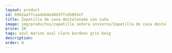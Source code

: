 ```yaml
---
layout: product
id: 6962aaffcaa4ab4e4dd3ffcd5092e7
title: Zapatilla de casa destalonada con cuña
image: img/productos/zapatilla señora invierno/Zapatilla de casa destalonada con cuña=20=azul marino azul claro burdeos gris beig.webp
price: 20
tags: azul marino azul claro burdeos gris beig
description: 
order: 0
---
```

